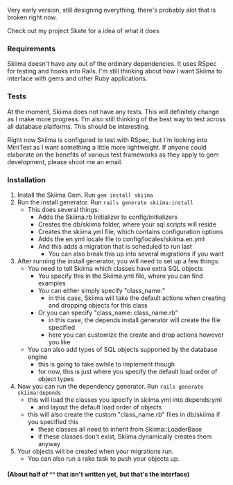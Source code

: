 Very early version, still designing everything, there's probably alot that is broken right now.

Check out my project Skate for a idea of what it does

### Requirements
Skiima doesn't have any out of the ordinary dependencies.  It uses RSpec for testing and hooks into Rails.  I'm still thinking about how I want Skiima to interface with gems and other Ruby applications.

### Tests
At the moment, Skiima does not have any tests.  This will definitely change as I make more progress.  I'm also still thinking of the best way to test across all database platforms.  This should be interesting.

Right now Skiima is configured to test with RSpec, but I'm looking into MiniTest as I want something a little more lightweight.  If anyone could elaborate on the benefits of various test frameworks as they apply to gem development, please shoot me an email.

### Installation
1. Install the Skiima Gem.  Run `gem install skiima`
2. Run the install generator.  Run `rails generate skiima:install`
    * This does several things:
        * Adds the Skiima.rb Initializer to config/initializers
        * Creates the db/skiima folder, where your sql scripts will reside
        * Creates the skiima.yml file, which contains configuration options
        * Adds the en.yml locale file to config/locales/skiima.en.yml
        * And this adds a migration that is scheduled to run last
            * You can also break this up into several migrations if you want
3. After running the install generator, you will need to set up a few things:
    * You need to tell Skiima which classes have extra SQL objects
        * You specify this in the Skiima.yml file, where you can find examples
        * You can either simply specify "class_name:"
            * in this case, Skiima will take the default actions when creating and dropping objects for this class
        * Or you can specify "class_name: class_name.rb"
            * in this case, the depends:install generator will create the file specified
            * here you can customize the create and drop actions however you like
    * You can also add types of SQL objects supported by the database engine
        * this is going to take awhile to implement though
        * for now, this is just where you specify the default load order of object types
4. Now you can run the dependency generator.  Run `rails generate skiima:depends`
    * this will load the classes you specify in skiima.yml into depends:yml
        * and layout the default load order of objects
    * this will also create the custom "class_name.rb" files in db/skiima if you specified this
        * these classes all need to inherit from Skiima::LoaderBase
        * if these classes don't exist, Skiima dynamically creates them anyway
5. Your objects will be created when your migrations run.
    * You can also run a rake task to push your objects up.

#### (About half of ^^ that isn't written yet, but that's the interface)



